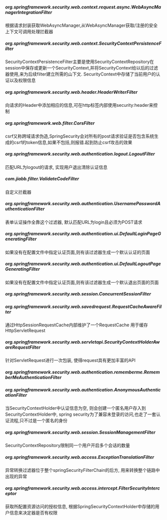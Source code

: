 ##### org.springframework.security.web.context.request.async.WebAsyncManagerIntegrationFilter
根据请求封装获取WebAsyncManager,从WebAsyncManager获取/注册的安全上下文可调用处理拦截器

##### org.springframework.security.web.context.SecurityContextPersistenceFilter
SecurityContextPersistenceFilter主要是使用SecurityContextRepository在session中保存或更新一个SecurityContext,并将SecurityContext给以后的过滤器使用,来为后续filter建立所需的山下文.
SecurityContext中存储了当前用户的认证以及权限信息

##### org.springframework.security.web.header.HeaderWriterFilter
向请求的Header中添加相应的信息,可在http标签内部使用security:header来控制

##### org.springframework.web.filter.CorsFilter
csrf又称跨域请求伪造,SpringSecurity会对所有的post请求验证是否包含系统生成的csrf的token信息,如果不包括,则报错.起到防止csrf攻击的效果

##### org.springframework.security.web.authentication.logout.LogoutFilter
匹配URL为logout的请求, 实现用户退出清除认证信息

##### com.jiabb.filter.ValidateCodeFilter
自定义拦截器

##### org.springframework.security.web.authentication.UsernamePasswordAuthenticationFilter 
表单认证操作全靠这个过滤器, 默认匹配URL为login且必须为POST请求

##### org.springframework.security.web.authentication.ui.DefaultLoginPageGeneratingFilter
如果没有在配置文件中指定认证页面,则有该过滤器生成一个默认认证的页面

##### org.springframework.security.web.authentication.ui.DefaultLogoutPageGeneratingFilter
如果没有在配置文件中指定认证页面,则有该过滤器生成一个默认退出页面的页面

##### org.springframework.security.web.session.ConcurrentSessionFilter


##### org.springframework.security.web.savedrequest.RequestCacheAwareFilter
通过HttpSessionRequestCache内部维护了一个RequestCache 用于缓存HttpServletRequest

##### org.springframework.security.web.servletapi.SecurityContextHolderAwareRequestFilter
针对ServletRequest进行一次包装, 使得request具有更加丰富的API

##### org.springframework.security.web.authentication.rememberme.RememberMeAuthenticationFilter


##### org.springframework.security.web.authentication.AnonymousAuthenticationFilter
当SecurityContextHolder中认证信息为空, 则会创建一个匿名用户存入到SecurityContextHolder中, spring security为了兼容未登录的访问,也走了一套认证流程,只不过是一个匿名的身份

##### org.springframework.security.web.session.SessionManagementFilter
SecurityContextRepository限制同一个用户开启多个会话的数量

##### org.springframework.security.web.access.ExceptionTranslationFilter
异常转换过滤器位于整个springSecurityFilterChain的后方, 用来转换整个链路中出现的异常

##### org.springframework.security.web.access.intercept.FilterSecurityInterceptor
获取所配置资源访问的授权信息, 根据SpringSecurityContextHolder中存储的用户信息来决定器是否有权限
